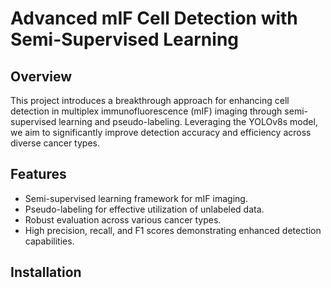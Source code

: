 # Advanced mIF Cell Detection with Semi-Supervised Learning

## Overview
This project introduces a breakthrough approach for enhancing cell detection in multiplex immunofluorescence (mIF) imaging through semi-supervised learning and pseudo-labeling. Leveraging the YOLOv8s model, we aim to significantly improve detection accuracy and efficiency across diverse cancer types.

## Features
- Semi-supervised learning framework for mIF imaging.
- Pseudo-labeling for effective utilization of unlabeled data.
- Robust evaluation across various cancer types.
- High precision, recall, and F1 scores demonstrating enhanced detection capabilities.

## Installation
```bash

